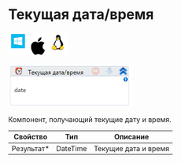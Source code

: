 # Текущая дата/время

![](<../../../../.gitbook/assets/image (119) (68).png>)

![](<../../../../.gitbook/assets/image (444).png>)

Компонент, получающий текущие дату и время.

| Свойство    | Тип      | Описание             |
| ----------- | -------- | -------------------- |
| Результат\* | DateTime | Текущие дата и время |

